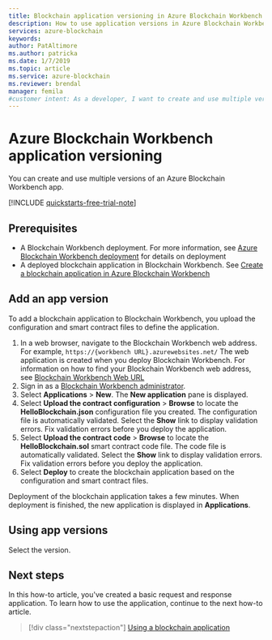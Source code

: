 ```yaml
---
title: Blockchain application versioning in Azure Blockchain Workbench
description: How to use application versions in Azure Blockchain Workbench.
services: azure-blockchain
keywords: 
author: PatAltimore
ms.author: patricka
ms.date: 1/7/2019
ms.topic: article
ms.service: azure-blockchain
ms.reviewer: brendal
manager: femila
#customer intent: As a developer, I want to create and use multiple versions of an Azure Blockchain Workbench app.
---
```

# Azure Blockchain Workbench application versioning

You can create and use multiple versions of an Azure Blockchain Workbench app.

[!INCLUDE [quickstarts-free-trial-note](../../../includes/quickstarts-free-trial-note.md)]

## Prerequisites

* A Blockchain Workbench deployment. For more information, see [Azure Blockchain Workbench deployment](deploy.md) for details on deployment
* A deployed blockchain application in Blockchain Workbench. See [Create a blockchain application in Azure Blockchain Workbench](create-app.md)

## Add an app version

To add a blockchain application to Blockchain Workbench, you upload the configuration and smart contract files to define the application.

1. In a web browser, navigate to the Blockchain Workbench web address. For example, `https://{workbench URL}.azurewebsites.net/` The web application is created when you deploy Blockchain Workbench. For information on how to find your Blockchain Workbench web address, see [Blockchain Workbench Web URL](deploy.md#blockchain-workbench-web-url)
2. Sign in as a [Blockchain Workbench administrator](manage-users.md#manage-blockchain-workbench-administrators).
3. Select **Applications** > **New**. The **New application** pane is displayed.
4. Select **Upload the contract configuration** > **Browse** to locate the **HelloBlockchain.json** configuration file you created. The configuration file is automatically validated. Select the **Show** link to display validation errors. Fix validation errors before you deploy the application.
5. Select **Upload the contract code** > **Browse** to locate the **HelloBlockchain.sol** smart contract code file. The code file is automatically validated. Select the **Show** link to display validation errors. Fix validation errors before you deploy the application.
6. Select **Deploy** to create the blockchain application based on the configuration and smart contract files.

Deployment of the blockchain application takes a few minutes. When deployment is finished, the new application is displayed in **Applications**. 

## Using app versions

Select the version.

## Next steps

In this how-to article, you've created a basic request and response application. To learn how to use the application, continue to the next how-to article.

> [!div class="nextstepaction"]
> [Using a blockchain application](use.md)
